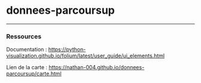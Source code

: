 # donnees-parcoursup
---

### Ressources

Documentation : https://python-visualization.github.io/folium/latest/user_guide/ui_elements.html  

Lien de la carte : https://nathan-004.github.io/donnees-parcoursup/carte.html
